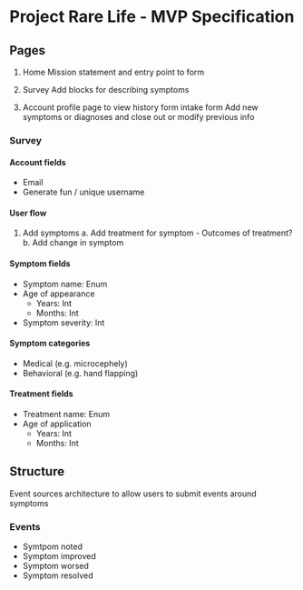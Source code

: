 # Project Rare Life - MVP Specification

## Pages

1. Home
Mission statement and entry point to form

2. Survey
Add blocks for describing symptoms

3. Account profile page to view history form intake form
Add new symptoms or diagnoses and close out or modify previous info

### Survey

#### Account fields

- Email
- Generate fun / unique username

#### User flow

1. Add symptoms
	a. Add treatment for symptom
        - Outcomes of treatment?
	b. Add change in symptom

#### Symptom fields

- Symptom name: Enum
- Age of appearance
	- Years: Int
	- Months: Int
- Symptom severity: Int

#### Symptom categories

- Medical (e.g. microcephely)
- Behavioral (e.g. hand flapping)

#### Treatment fields

- Treatment name: Enum
- Age of application
	- Years: Int
	- Months: Int

## Structure

Event sources architecture to allow users to submit events around symptoms

### Events

- Symtpom noted
- Symptom improved
- Symptom worsed
- Symptom resolved
